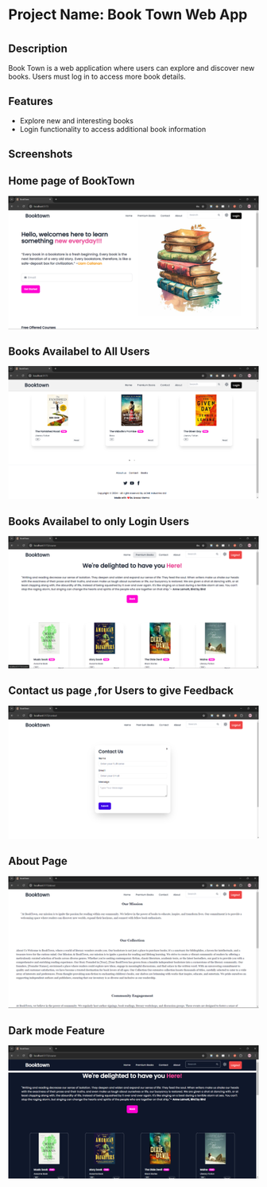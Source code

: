 # Project Name: Book Town Web App
# 
## Description
Book Town is a web application where users can explore and discover new books. Users must log in to access more book details.

## Features
- Explore new and interesting books
- Login functionality to access additional book information

## Screenshots
## Home page of BookTown
![Main Page](assets/img1.png)
## Books Availabel to All Users
![Login Page](assets/img2.png)
## Books Availabel to only Login Users
![Login Page](assets/img3.png)
## Contact us page ,for Users to give Feedback
![Login Page](assets/img4.png)
## About Page 
![Login Page](assets/img5.png)
## Dark mode Feature
![Login Page](assets/img6.png)


